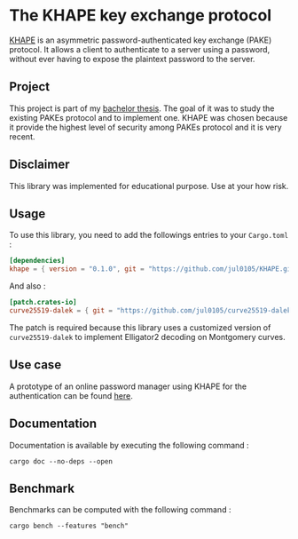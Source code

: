 # The KHAPE key exchange protocol

[KHAPE](https://eprint.iacr.org/2021/873.pdf) is an asymmetric password-authenticated key exchange (PAKE) protocol. It allows a client to authenticate to a server using a password, without ever having to expose the plaintext password to the server.



## Project

This project is part of my [bachelor thesis](https://github.com/jul0105/Bachelor-Thesis/raw/master/report.pdf). The goal of it was to study the existing PAKEs protocol and to implement one. KHAPE was chosen because it provide the highest level of security among PAKEs protocol and it is very recent.



## Disclaimer

This library was implemented for educational purpose. Use at your how risk.



## Usage

To use this library, you need to add the followings entries to your `Cargo.toml` :

```toml
[dependencies]
khape = { version = "0.1.0", git = "https://github.com/jul0105/KHAPE.git" }
```

And also :

```toml
[patch.crates-io]
curve25519-dalek = { git = "https://github.com/jul0105/curve25519-dalek.git" }
```

The patch is required because this library uses a customized version of `curve25519-dalek` to implement Elligator2 decoding on Montgomery curves.



## Use case

A prototype of an online password manager using KHAPE for the authentication can be found [here](https://github.com/jul0105/OnlinePasswordManager).



## Documentation

Documentation is available by executing the following command :

```
cargo doc --no-deps --open
```

## Benchmark

Benchmarks can be computed with the following command : 

```
cargo bench --features "bench"
```
